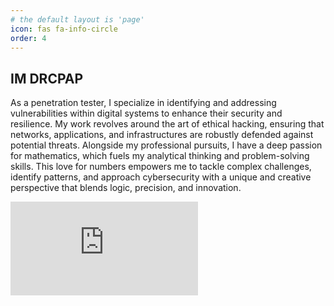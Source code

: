 ```yaml
---
# the default layout is 'page'
icon: fas fa-info-circle
order: 4
---
```


## **IM DRCPAP**

As a  penetration tester, I specialize in identifying and addressing vulnerabilities within digital systems to enhance their security and resilience. My work revolves around the art of ethical hacking, ensuring that networks, applications, and infrastructures are robustly defended against potential threats. Alongside my professional pursuits, I have a deep passion for mathematics, which fuels my analytical thinking and problem-solving skills. This love for numbers empowers me to tackle complex challenges, identify patterns, and approach cybersecurity with a unique and creative perspective that blends logic, precision, and innovation.


<iframe src="https://tryhackme.com/api/v2/badges/public-profile?userPublicId=2767317" style='border:none;'></iframe>
